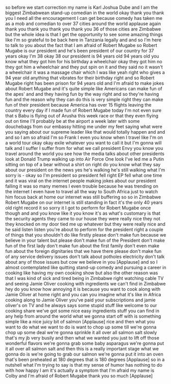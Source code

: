 
so before we start correction my name is
Karl Joshua Dube and I am the biggest
Zimbabwean stand-up comedian in the
world okay thank you thank you I need
all the encouragement I can get because
comedy has taken me as a mob and
comedian to over 37 cities around the
world applause again thank you thank you
thank you thank you 36 of those cities
are Zimbabwe but the whole idea is that
I get the opportunity to see some
amazing things like I&#39;m so grateful to
be back here in Tanzania legally and and
so I&#39;m here to talk to you about the
fact that I am afraid of Robert Mugabe
so Robert Mugabe is our president and
he&#39;s been president of our country for
37 years
okay I&#39;m 38 okay
38 our president is 94 years old 94
years old you know what they got him for
his birthday a wheelchair okay
they got him no they got him a
wheelchair and they put spin on it and
they said no it wasn&#39;t a wheelchair it
was a massage chair which I was like
yeah right who gives a 94 year old
anything that vibrates for their
birthday right and so Robert Mugabe
right has been prison for 94 years old
and I&#39;m afraid to make jokes about
Robert Mugabe and it&#39;s quite simple like
Americans can make fun of the apes&#39; and
and they having fun by the way right and
so
they&#39;re having fun and the reason why
they can do this is very simple right
they can make fun of their president
because America has over 15 flights
leaving the country every day if I made
fun of Robert Mugabe today I&#39;m not even
sure that s Babu is flying out of Arusha
this week race or that they even flying
out on time
I&#39;ll probably be at the airport a week
later with some douchebags from our
embassy hitting me under my feet saying
what were you saying about our supreme
leader like that would totally happen
and and and so I am so afraid I&#39;m so
Frank I even you know when I travel like
I&#39;m on a world tour okay okay exile
whatever you want to call it but I&#39;m
gonna will talk and I suffer I suffer
from for what we call president Envy you
know you travel around the world you see
how the media talks about other
presidents look at Donald Trump walking
up into Air Force One
look I&#39;ve led me a Putin sitting on top
of a bear without a shirt on right do
you know what they say about our
president on the news yes
he&#39;s walking he&#39;s still walking what I&#39;m
sorry is - okay so I&#39;m president so
president fell right EP fell what one
time and it was viral on the internet
people making jokes about our president
falling it was so many memes I even
trouble because he was trending on the
internet I even have to travel all the
way to South Africa just to watch him
focus back at home our internet was
still buffering so so in Zimbabwe Robert
Mugabe on our internet is still standing
in fact it&#39;s the only 40 years old right
record it so sorry it I got to perform
for Robert Mugabe once though and and
you know like it you know it&#39;s as what&#39;s
customary is that the security agents
they came to our house they were really
nice they not they knocked on my door
tied me up whatever but they were really
nice and he said listen listen you&#39;re
about to perform for the president right
a couple of things that you shouldn&#39;t do
like firstly please don&#39;t make fun
because we believe in your talent but
please don&#39;t make fun of the President
don&#39;t make fun of the first lady don&#39;t
make fun about the first family don&#39;t
even make fun about the foreign
dignitaries that we have there please
don&#39;t make fun of any service delivery
issues don&#39;t talk about potholes
electricity don&#39;t talk about any of
those issues but cow we believe in you
[Applause]
and so I almost contemplated like
quitting stand-up comedy and pursuing a
career in cooking like having my own
cooking show but also the other reason
was that I was kind of sick and tired
being in Zimbabwe right watching cable
TV and seeing Jamie Oliver cooking with
ingredients we can&#39;t find in Zimbabwe
hey do you know how annoying it is
because you want to cook along with
Jamie Oliver at home right and you can
you imagine what it&#39;s like in Africa
cooking along to Jamie Oliver you&#39;ve
paid your subscriptions and jamie
oliver&#39;s on TV and he always says some
stupid stuff like welcome to our cooking
share we&#39;ve got some nice easy
ingredients stuff you can find in any
help from around the world what we gonna
start off with is something simple like
a nice juicy bit of salmon
[Applause]
rice
and then what you want to do what we
want to do is want to chop up some till
we&#39;re gonna chop up some deal we&#39;re
gonna sprinkle it all over all salmon
salt slowly that&#39;s my jb very busily and
then what we wanted you just to lift off
those wonderful flavors we&#39;re gonna grab
some baby asparagus we&#39;re gonna put it
all over all salmon salt and then this
is a really important stage what we
gonna do is we&#39;re going to grab our
salmon we&#39;re gonna put it into an oven
that&#39;s been preheated at 180 degrees
that is 180 degrees
[Applause]
so in a nutshell what I&#39;m trying to say
is that my sense of humor has nothing to
do with how happy I am it&#39;s actually a
symptom that I&#39;m afraid my name is Colby
and I&#39;m afraid of Robert Mugabe thank
you so much
[Applause]
